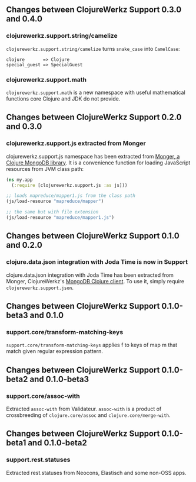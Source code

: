 ## Changes between ClojureWerkz Support 0.3.0 and 0.4.0

### clojurewerkz.support.string/camelize

`clojurewerkz.support.string/camelize` turns `snake_case` into `CamelCase`:

```
clojure       => Clojure
special_guest => SpecialGuest
```


### clojurewerkz.support.math

`clojurewerkz.support.math` is a new namespace with useful mathematical functions core Clojure
and JDK do not provide.


## Changes between ClojureWerkz Support 0.2.0 and 0.3.0

### clojurewerkz.support.js extracted from Monger

clojurewerkz.support.js namespace has been extracted from [Monger, a Clojure MongoDB library](http://clojuremongodb.info). It is a convenience
function for loading JavaScript resources from JVM class path:

``` clojure
(ns my.app
  (:require [clojurewerkz.support.js :as js]))

;; loads mapreduce/mapper1.js from the class path
(js/load-resource "mapreduce/mapper")

;; the same but with file extension
(js/load-resource "mapreduce/mapper1.js")
```


## Changes between ClojureWerkz Support 0.1.0 and 0.2.0

### clojure.data.json integration with Joda Time is now in Support

clojure.data.json integration with Joda Time has been extracted from Monger, ClojureWerkz's [MongoDB Clojure client](https://github.com/michaelklishin/monger).
To use it, simply require `clojurewerkz.support.json`.


## Changes between ClojureWerkz Support 0.1.0-beta3 and 0.1.0

### support.core/transform-matching-keys

`support.core/transform-matching-keys` applies f to keys of map m that match given regular expression pattern.



## Changes between ClojureWerkz Support 0.1.0-beta2 and 0.1.0-beta3

### support.core/assoc-with

Extracted `assoc-with` from Validateur. `assoc-with` is a product of crossbreeding
of `clojure.core/assoc` and `clojure.core/merge-with`.



## Changes between ClojureWerkz Support 0.1.0-beta1 and 0.1.0-beta2

### support.rest.statuses

Extracted rest.statuses from Neocons, Elastisch and some non-OSS apps.
